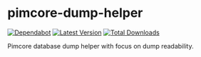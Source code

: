# pimcore-dump-helper
[![Dependabot](https://badgen.net/badge/Dependabot/enabled/green?icon=dependabot)](https://dependabot.com/) [![Latest Version](https://img.shields.io/packagist/v/vintagesucks/pimcore-dump-helper)](https://packagist.org/packages/vintagesucks/pimcore-dump-helper) [![Total Downloads](http://poser.pugx.org/vintagesucks/pimcore-dump-helper/downloads)](https://packagist.org/packages/vintagesucks/pimcore-dump-helper)

Pimcore database dump helper with focus on dump readability.
